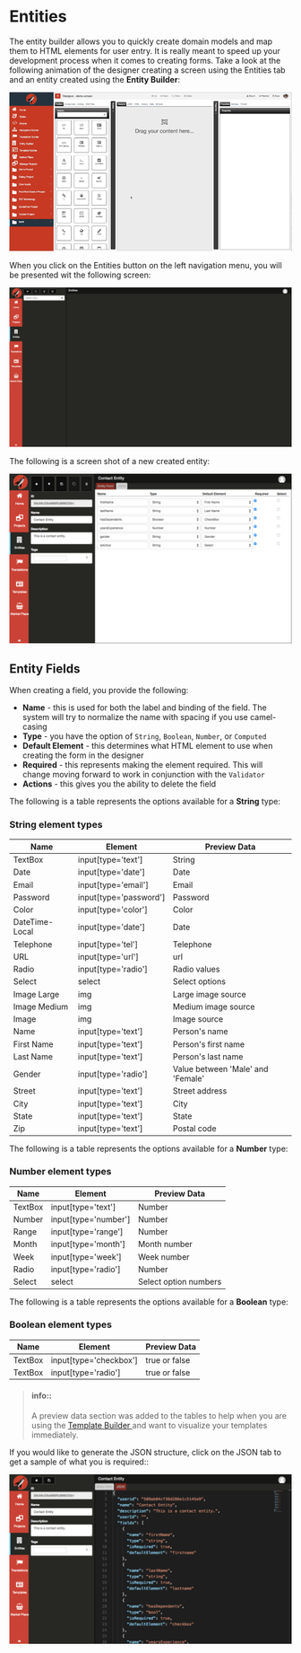 # Entities

The entity builder allows you to quickly create domain models and map them to HTML elements for user entry. It is really meant to speed up your development process when it comes to creating forms. Take a look at the following animation of the designer creating a screen using the Entities tab and an entity created using the **Entity Builder**:

![Drag and Drop Demo](../../assets/images/entity-drag-drop.gif)

When you click on the Entities button on the left navigation menu, you will be presented wit the following screen:

![Entities](../../assets/images/entities/fec-entities.png)

The following is a screen shot of a new created entity:

![Entities](../../assets/images/entities/new/capture39.png)

## Entity Fields

When creating a field, you provide the following:

- **Name** - this is used for both the label and binding of the field. The system will try to normalize the name with spacing if you use camel-casing
- **Type** - you have the option of `String`, `Boolean`, `Number`, or `Computed`
- **Default Element** - this determines what HTML element to use when creating the form in the designer
- **Required** - this represents making the element required. This will change moving forward to work in conjunction with the `Validator`
- **Actions** - this gives you the ability to delete the field

The following is a table represents the options available for a **String** type:

### String element types
Name | Element | Preview Data
---- | ------- | ------------
TextBox | input[type='text'] | String
Date | input[type='date'] | Date
Email | input[type='email'] | Email
Password | input[type='password'] | Password
Color | input[type='color'] | Color
DateTime-Local | input[type='date'] | Date
Telephone | input[type='tel'] | Telephone
URL | input[type='url'] | url
Radio | input[type='radio'] | Radio values
Select | select | Select options
Image Large | img | Large image source
Image Medium | img | Medium image source
Image | img | Image source
Name | input[type='text'] | Person's name
First Name | input[type='text'] | Person's first name
Last Name | input[type='text'] | Person's last name
Gender | input[type='radio'] | Value between 'Male' and 'Female'
Street | input[type='text'] | Street address
City | input[type='text'] | City
State | input[type='text'] | State
Zip | input[type='text'] | Postal code

The following is a table represents the options available for a **Number** type:

### Number element types
Name | Element | Preview Data
---- | ------- | ------------
TextBox | input[type='text'] | Number
Number | input[type='number'] | Number
Range | input[type='range'] | Number
Month| input[type='month'] | Month number
Week | input[type='week'] | Week number
Radio | input[type='radio'] | Number
Select | select | Select option numbers

The following is a table represents the options available for a **Boolean** type:

### Boolean element types
Name | Element | Preview Data
---- | ------- | ------------
TextBox | input[type='checkbox'] | true or false
TextBox | input[type='radio'] | true or false

> #### info::
> A preview data section was added to the tables to help when you are using the [ Template Builder ](../template-builder/readme.md) and want to visualize your templates immediately.

If you would like to generate the JSON structure, click on the JSON tab to get a sample of what you is required::

![Entities](../../assets/images/entities/new/capture38.png)

